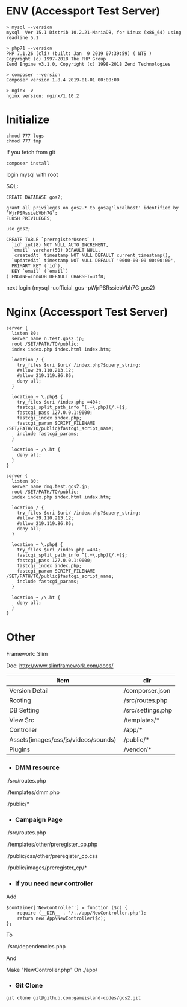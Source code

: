 # ENV (Accessport Test Server)
~~~
> mysql --version
mysql  Ver 15.1 Distrib 10.2.21-MariaDB, for Linux (x86_64) using readline 5.1

> php71 --version
PHP 7.1.26 (cli) (built: Jan  9 2019 07:39:59) ( NTS )
Copyright (c) 1997-2018 The PHP Group
Zend Engine v3.1.0, Copyright (c) 1998-2018 Zend Technologies

> composer --version
Composer version 1.8.4 2019-01-01 00:00:00

> nginx -v
nginx version: nginx/1.10.2
~~~

# Initialize
~~~
chmod 777 logs
chmod 777 tmp
~~~

If you fetch from git
~~~
composer install
~~~

login mysql with root

SQL:
~~~
CREATE DATABASE gos2;

grant all privileges on gos2.* to gos2@'localhost' identified by 'WjrPSRssiebVbh7G';
FLUSH PRIVILEGES;

use gos2;

CREATE TABLE `preregisterUsers` (
  `id` int(8) NOT NULL AUTO_INCREMENT,
  `email` varchar(50) DEFAULT NULL,
  `createdAt` timestamp NOT NULL DEFAULT current_timestamp(),
  `updatedAt` timestamp NOT NULL DEFAULT '0000-00-00 00:00:00',
  PRIMARY KEY (`id`),
  KEY `email` (`email`)
) ENGINE=InnoDB DEFAULT CHARSET=utf8;
~~~
next login (mysql -uofficial_gos -pWjrPSRssiebVbh7G gos2)

# Nginx (Accessport Test Server)
~~~
server {
  listen 80;
  server_name n.test.gos2.jp;
  root /SET/PATH/TO/public;
  index index.php index.html index.htm;

  location / { 
    try_files $uri $uri/ /index.php?$query_string;
    #allow 39.110.213.12;
    #allow 219.119.86.86;
    deny all;
  }

  location ~ \.php$ {
    try_files $uri /index.php =404;
    fastcgi_split_path_info ^(.+\.php)(/.+)$;
    fastcgi_pass 127.0.0.1:9000;
    fastcgi_index index.php;
    fastcgi_param SCRIPT_FILENAME /SET/PATH/TO/public$fastcgi_script_name;
    include fastcgi_params;
  }
  
  location ~ /\.ht {
  	deny all;
  }
}

server {
  listen 80;
  server_name dmg.test.gos2.jp;
  root /SET/PATH/TO/public;
  index index.php index.html index.htm;

  location / { 
    try_files $uri $uri/ /index.php?$query_string;
    #allow 39.110.213.12;
    #allow 219.119.86.86;
    deny all;
  }
  
  location ~ \.php$ {
    try_files $uri /index.php =404;
    fastcgi_split_path_info ^(.+\.php)(/.+)$;
    fastcgi_pass 127.0.0.1:9000;
    fastcgi_index index.php;
    fastcgi_param SCRIPT_FILENAME /SET/PATH/TO/public$fastcgi_script_name;
    include fastcgi_params;
  }
  
  location ~ /\.ht {
  	deny all;
  }
}
~~~

# Other
Framework: Slim

Doc: http://www.slimframework.com/docs/

|Item|dir|
----|----
|Version Detail|./comporser.json|
|Rooting|./src/routes.php|
|DB Setting|./src/settings.php|
|View Src|./templates/*|
|Controller|./app/*|
|Assets(images/css/js/videos/sounds)|./public/*|
|Plugins|./vendor/*|

* ### DMM resource

./src/routes.php

./templates/dmm.php

./public/*

* ### Campaign Page

./src/routes.php

./templates/other/preregister_cp.php

./public/css/other/preregister_cp.css

./public/images/preregister_cp/*

* ### If you need new controller

Add 
~~~
$container['NewController'] = function ($c) {
    require (__DIR__ . '/../app/NewController.php');
    return new App\NewController($c);
};
~~~
To

./src/dependencies.php

And

Make "NewController.php" On ./app/

* ### Git Clone
~~~
git clone git@github.com:gameisland-codes/gos2.git
~~~
